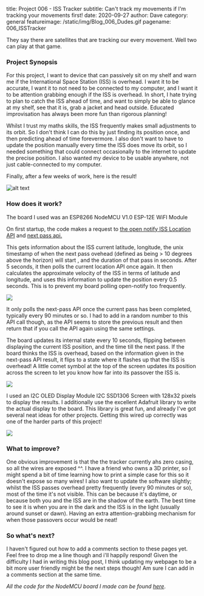title: Project 006 - ISS Tracker
subtitle: Can't track my movements if I'm tracking your movements first!
date: 2020-09-27
author: Dave
category: general
featureimage: /static/img/Blog_006_Dudes.gif
pagename: 006_ISSTracker


They say there are satellites that are tracking our every movement.
Well two can play at that game.

### Project Synopsis
For this project, I want to device that can passively sit on my shelf
and warn me if the International Space Station (ISS) is overhead. I
want it to be accurate, I want it to not need to be connected to my
computer, and I want it to be attention grabbing enough if the ISS is
overhead. In short, I hate trying to plan to catch the ISS ahead of
time, and want to simply be able to glance at my shelf, see that it
is, grab a jacket and head outside. Educated improvisation has always
been more fun than rigorous planning!

Whilst I trust my maths skills, the ISS frequently makes small
adjustments to its orbit. So I don't think I can do this by just
finding its position once, and then predicting ahead of time
forevermore. I also don't want to have to update the position manually
every time the ISS does move its orbit, so I needed something that
could connect occasionally to the internet to update the precise
position. I also wanted my device to be usable anywhere, not just
cable-connected to my computer.

Finally, after a few weeks of work, here is the result!

![alt text](../static/img/Blog_006_NextPass.gif)

### How does it work?

The board I used was an ESP8266 NodeMCU V1.0 ESP-12E WiFI Module

On first startup, the code makes a request to [the open notify ISS Location API](http://open-notify.org/Open-Notify-API/ISS-Location-Now/) and [next pass api.](http://open-notify.org/Open-Notify-API/ISS-Pass-Times/)

This gets information about the ISS current latitude, longitude, the
unix timestamp of when the next pass ovehead (defined as being > 10
degrees above the horizon) will start , and the duration of that pass
in seconds. After 5 seconds, it then polls the current location API
once again. It then calculates the approximate velocity of the ISS in
terms of latitude and longitude, and uses this information to update
the position every 0.5 seconds. This is to prevent my board polling
open-notify too frequently.

![](../static/img/Blog_006_NodeMCU.jpg)

It only polls the next-pass API once the current pass has been
completed, typically every 90 minutes or so. I had to add in a random
number to this API call though, as the API seems to store the previous
result and then return that if you call the API again using the same
settings.

The board updates its internal state every 10 seconds, flipping
between displaying the current ISS position, and the time till the
next pass. If the board thinks the ISS is overhead, based on the
information given in the next-pass API result, it flips to a state
where it flashes up that the ISS is overhead! A little comet symbol
at the top of the screen updates its position across the screen to let
you know how far into its passover the ISS is.

![](../static/img/Blog_006_Overhead.gif)

I used an I2C OLED Display Module I2C SSD1306 Screen with 128x32
pixels to display the results. I additionally use the excellent
Adafruit library to write the actual display to the board. This
library is great fun, and already I've got several neat ideas for
other projects. Getting this wired up correctly was one of the harder
parts of this project!

![](../static/img/Blog_006_Dudes.gif)

### What to improve?

One obvious improvement is that the the tracker currently ahs zero
casing, so all the wires are exposed ^^. I have a friend who owns a 3D
printer, so I might spend a bit of time learning how to print a simple
case for this so it doesn't expose so many wires! I also want to update the
software slightly; whilst the ISS passes overhead pretty frequently
(every 90 minutes or so), most of the time it's not visible. This can
be because it's daytime, or because both you and the ISS are in the
shadow of the earth. The best time to see it is when you are in the
dark and the ISS is in the light (usually around sunset or dawn).
Having an extra attention-grabbing mechanism for when those passovers
occur would be neat!

### So what's next?

I haven't figured out how to add a comments section to these pages
yet. Feel free to drop me a line though and i'll happily respond!
Given the difficulty I had in writing this blog post, I think updating
my webpage to be a bit more user friendly might be the next steps
though! Am sure I can add in a comments section at the same time.

_All the code for the NodeMCU board I made can be found [here](https://github.com/JoshGreenslade/IssTracker/blob/master/ESP_Code/IssTracker/IssTracker.ino)_.